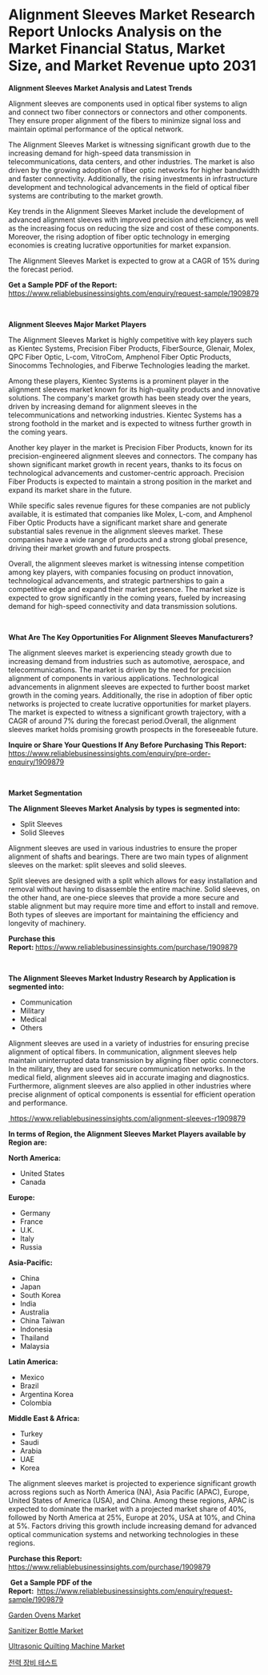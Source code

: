 <p><h1>Alignment Sleeves Market Research Report Unlocks Analysis on the Market Financial Status, Market Size, and Market Revenue upto 2031</h1></p><p><strong>Alignment Sleeves Market Analysis and Latest Trends</strong></p>
<p><p>Alignment sleeves are components used in optical fiber systems to align and connect two fiber connectors or connectors and other components. They ensure proper alignment of the fibers to minimize signal loss and maintain optimal performance of the optical network.</p><p>The Alignment Sleeves Market is witnessing significant growth due to the increasing demand for high-speed data transmission in telecommunications, data centers, and other industries. The market is also driven by the growing adoption of fiber optic networks for higher bandwidth and faster connectivity. Additionally, the rising investments in infrastructure development and technological advancements in the field of optical fiber systems are contributing to the market growth.</p><p>Key trends in the Alignment Sleeves Market include the development of advanced alignment sleeves with improved precision and efficiency, as well as the increasing focus on reducing the size and cost of these components. Moreover, the rising adoption of fiber optic technology in emerging economies is creating lucrative opportunities for market expansion.</p><p>The Alignment Sleeves Market is expected to grow at a CAGR of 15% during the forecast period.</p></p>
<p><strong>Get a Sample PDF of the Report:&nbsp;</strong> <a href="https://www.reliablebusinessinsights.com/enquiry/request-sample/1909879">https://www.reliablebusinessinsights.com/enquiry/request-sample/1909879</a></p>
<p>&nbsp;</p>
<p><strong>Alignment Sleeves Major Market Players</strong></p>
<p><p>The Alignment Sleeves Market is highly competitive with key players such as Kientec Systems, Precision Fiber Products, FiberSource, Glenair, Molex, QPC Fiber Optic, L-com, VitroCom, Amphenol Fiber Optic Products, Sinocomms Technologies, and Fiberwe Technologies leading the market.</p><p>Among these players, Kientec Systems is a prominent player in the alignment sleeves market known for its high-quality products and innovative solutions. The company's market growth has been steady over the years, driven by increasing demand for alignment sleeves in the telecommunications and networking industries. Kientec Systems has a strong foothold in the market and is expected to witness further growth in the coming years.</p><p>Another key player in the market is Precision Fiber Products, known for its precision-engineered alignment sleeves and connectors. The company has shown significant market growth in recent years, thanks to its focus on technological advancements and customer-centric approach. Precision Fiber Products is expected to maintain a strong position in the market and expand its market share in the future.</p><p>While specific sales revenue figures for these companies are not publicly available, it is estimated that companies like Molex, L-com, and Amphenol Fiber Optic Products have a significant market share and generate substantial sales revenue in the alignment sleeves market. These companies have a wide range of products and a strong global presence, driving their market growth and future prospects.</p><p>Overall, the alignment sleeves market is witnessing intense competition among key players, with companies focusing on product innovation, technological advancements, and strategic partnerships to gain a competitive edge and expand their market presence. The market size is expected to grow significantly in the coming years, fueled by increasing demand for high-speed connectivity and data transmission solutions.</p></p>
<p>&nbsp;</p>
<p><strong>What Are The Key Opportunities For Alignment Sleeves Manufacturers?</strong></p>
<p><p>The alignment sleeves market is experiencing steady growth due to increasing demand from industries such as automotive, aerospace, and telecommunications. The market is driven by the need for precision alignment of components in various applications. Technological advancements in alignment sleeves are expected to further boost market growth in the coming years. Additionally, the rise in adoption of fiber optic networks is projected to create lucrative opportunities for market players. The market is expected to witness a significant growth trajectory, with a CAGR of around 7% during the forecast period.Overall, the alignment sleeves market holds promising growth prospects in the foreseeable future.</p></p>
<p><strong>Inquire or Share Your Questions If Any Before Purchasing This Report:</strong> <a href="https://www.reliablebusinessinsights.com/enquiry/pre-order-enquiry/1909879">https://www.reliablebusinessinsights.com/enquiry/pre-order-enquiry/1909879</a></p>
<p>&nbsp;</p>
<p><strong>Market Segmentation</strong></p>
<p><strong>The Alignment Sleeves Market Analysis by types is segmented into:</strong></p>
<p><ul><li>Split Sleeves</li><li>Solid Sleeves</li></ul></p>
<p><p>Alignment sleeves are used in various industries to ensure the proper alignment of shafts and bearings. There are two main types of alignment sleeves on the market: split sleeves and solid sleeves. </p><p>Split sleeves are designed with a split which allows for easy installation and removal without having to disassemble the entire machine. Solid sleeves, on the other hand, are one-piece sleeves that provide a more secure and stable alignment but may require more time and effort to install and remove. Both types of sleeves are important for maintaining the efficiency and longevity of machinery.</p></p>
<p><strong>Purchase this Report:&nbsp;</strong><a href="https://www.reliablebusinessinsights.com/purchase/1909879">https://www.reliablebusinessinsights.com/purchase/1909879</a></p>
<p>&nbsp;</p>
<p><strong>The Alignment Sleeves Market Industry Research by Application is segmented into:</strong></p>
<p><ul><li>Communication</li><li>Military</li><li>Medical</li><li>Others</li></ul></p>
<p><p>Alignment sleeves are used in a variety of industries for ensuring precise alignment of optical fibers. In communication, alignment sleeves help maintain uninterrupted data transmission by aligning fiber optic connectors. In the military, they are used for secure communication networks. In the medical field, alignment sleeves aid in accurate imaging and diagnostics. Furthermore, alignment sleeves are also applied in other industries where precise alignment of optical components is essential for efficient operation and performance.</p></p>
<p><a href="https://www.reliablebusinessinsights.com/alignment-sleeves-r1909879">&nbsp;https://www.reliablebusinessinsights.com/alignment-sleeves-r1909879</a></p>
<p><strong>In terms of Region, the Alignment Sleeves Market Players available by Region are:</strong></p>
<p>
    <p> <strong> North America: </strong>
        <ul>
            <li>United States</li>
            <li>Canada</li>
        </ul>
        </p> 
    <p> <strong> Europe: </strong>
        <ul>
            <li>Germany</li>
            <li>France</li>
            <li>U.K.</li>
            <li>Italy</li>
            <li>Russia</li>
        </ul>
        </p> 
    <p> <strong> Asia-Pacific: </strong>
        <ul>
            <li>China</li>
            <li>Japan</li>
            <li>South Korea</li>
            <li>India</li>
            <li>Australia</li>
            <li>China Taiwan</li>
            <li>Indonesia</li>
            <li>Thailand</li>
            <li>Malaysia</li>
        </ul>
        </p> 
    <p> <strong> Latin America: </strong>
        <ul>
            <li>Mexico</li>
            <li>Brazil</li>
            <li>Argentina Korea</li>
            <li>Colombia</li>
        </ul>
        </p> 
    <p> <strong> Middle East & Africa: </strong>
        <ul>
            <li>Turkey</li>
            <li>Saudi</li>
            <li>Arabia</li>
            <li>UAE</li>
            <li>Korea</li>
        </ul>
    </p>
    </p>
<p><p>The alignment sleeves market is projected to experience significant growth across regions such as North America (NA), Asia Pacific (APAC), Europe, United States of America (USA), and China. Among these regions, APAC is expected to dominate the market with a projected market share of 40%, followed by North America at 25%, Europe at 20%, USA at 10%, and China at 5%. Factors driving this growth include increasing demand for advanced optical communication systems and networking technologies in these regions.</p></p>
<p><strong>Purchase this Report: </strong><a href="https://www.reliablebusinessinsights.com/purchase/1909879">https://www.reliablebusinessinsights.com/purchase/1909879</a></p>
<p>&nbsp;<strong>Get a Sample PDF of the Report:&nbsp;&nbsp;</strong><a href="https://www.reliablebusinessinsights.com/enquiry/request-sample/1909879">https://www.reliablebusinessinsights.com/enquiry/request-sample/1909879</a></p>
<p><strong></strong></p>
<p><p><a href="https://www.linkedin.com/pulse/global-garden-ovens-market-share-growth-opportunities-size-ahy4e">Garden Ovens Market</a></p><p><a href="https://www.linkedin.com/pulse/sanitizer-bottle-market-trends-analysis-opportunities-challenges-qxhme">Sanitizer Bottle Market</a></p><p><a href="https://github.com/angelajermaine/Market-Research-Report-List-4/blob/main/ultrasonic-quilting-machine-market.md">Ultrasonic Quilting Machine Market</a></p><p><a href="https://medium.com/@fredajerde/%EC%A0%84%EB%A0%A5-%EC%9E%A5%EB%B9%84-%EC%8B%9C%ED%97%98-%EC%8B%9C%EC%9E%A5-%EA%B7%9C%EB%AA%A8-%EB%B0%8F-%EC%A0%90%EC%9C%A0%EC%9C%A8-%EB%B6%84%EC%84%9D-%EC%84%B1%EC%9E%A5-%EB%8F%99%ED%96%A5-%EB%B0%8F-%EC%98%88%EC%B8%A1-2024-2031-fed30674b9b5">전력 장비 테스트</a></p></p>
